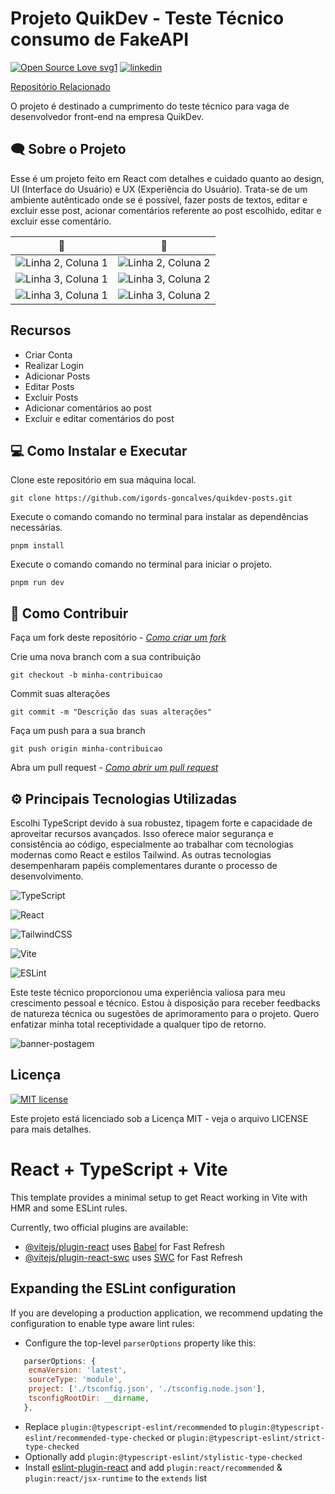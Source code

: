 # Projeto QuikDev - Teste Técnico consumo de FakeAPI

[![Open Source Love svg1](https://badges.frapsoft.com/os/v1/open-source.svg?v=103)](https://github.com/ellerbrock/open-source-badges/)
[![linkedin](https://badgen.net/badge/icon/linkedin?icon=linkedins&label)](https://www.linkedin.com/in/igords-goncalves/)

[Repositório Relacionado](https://github.com/DiegoSilva94/FakeApiJs)

O projeto é destinado a cumprimento do teste técnico para vaga de desenvolvedor front-end na empresa QuikDev.

## 🗨 Sobre o Projeto
Esse é um projeto feito em React com detalhes e cuidado quanto ao design, UI (Interface do Usuário) e UX (Experiência do Usuário). Trata-se de um ambiente autênticado onde se é possível, fazer posts de textos, editar e excluir esse post, acionar comentários referente ao post escolhido, editar e excluir esse comentário.

| 💙 | 👀  |
| -------- | -------- |
| ![Linha 2, Coluna 1](https://github.com/igords-goncalves/quikdev-posts/assets/79734585/7d195a58-c124-4410-8f53-d774d1af8040) | ![Linha 2, Coluna 2](https://github.com/igords-goncalves/quikdev-posts/assets/79734585/b2b6649b-385b-499e-877a-77e369bbac84) |
| ![Linha 3, Coluna 1](https://github.com/igords-goncalves/quikdev-posts/assets/79734585/7cf3a0bf-8862-4609-8fbe-1fe094374e20) | ![Linha 3, Coluna 2](https://github.com/igords-goncalves/quikdev-posts/assets/79734585/a25e4003-4632-41b3-a344-bf9cd63c9dbc) | 
| ![Linha 3, Coluna 1](https://github.com/igords-goncalves/quikdev-posts/assets/79734585/5b443972-a8fa-4d4d-af8e-a4b6e6e6393d) | ![Linha 3, Coluna 2](https://github.com/igords-goncalves/quikdev-posts/assets/79734585/ed35edb0-4c12-41ef-a78a-7b45eea31e76) |

## Recursos

- Criar Conta
- Realizar Login
- Adicionar Posts
- Editar Posts
- Excluir Posts
- Adicionar comentários ao post
- Excluir e editar comentários do post

## 💻 Como Instalar e Executar

Clone este repositório em sua máquina local.
````
git clone https://github.com/igords-goncalves/quikdev-posts.git
````
Execute o comando comando no terminal para instalar as dependências necessárias.
````
pnpm install
````
Execute o comando comando no terminal para iniciar o projeto.
````
pnpm run dev
````

## 🤝 Como Contribuir

Faça um fork deste repositório - [*Como criar um fork*](https://docs.github.com/en/get-started/quickstart/fork-a-repo)

Crie uma nova branch com a sua contribuição
````
git checkout -b minha-contribuicao
````
Commit suas alterações
````
git commit -m "Descrição das suas alterações"
````
Faça um push para a sua branch
````
git push origin minha-contribuicao
````
Abra um pull request - [*Como abrir um pull request*](https://docs.github.com/en/pull-requests/collaborating-with-pull-requests/proposing-changes-to-your-work-with-pull-requests/creating-a-pull-request)


## ⚙ Principais Tecnologias Utilizadas

Escolhi TypeScript devido à sua robustez, tipagem forte e capacidade de aproveitar recursos avançados. Isso oferece maior segurança e consistência ao código, especialmente ao trabalhar com tecnologias modernas como React e estilos Tailwind. As outras tecnologias desempenharam papéis complementares durante o processo de desenvolvimento.

![TypeScript](https://img.shields.io/badge/typescript-%23007ACC.svg?style=for-the-badge&logo=typescript&logoColor=white) 

![React](https://img.shields.io/badge/react-%2320232a.svg?style=for-the-badge&logo=react&logoColor=%2361DAFB)

![TailwindCSS](https://img.shields.io/badge/tailwindcss-%2338B2AC.svg?style=for-the-badge&logo=tailwind-css&logoColor=white)

![Vite](https://img.shields.io/badge/vite-%23646CFF.svg?style=for-the-badge&logo=vite&logoColor=white)

![ESLint](https://img.shields.io/badge/ESLint-4B3263?style=for-the-badge&logo=eslint&logoColor=white)

Este teste técnico proporcionou uma experiência valiosa para meu crescimento pessoal e técnico. Estou à disposição para receber feedbacks de natureza técnica ou sugestões de aprimoramento para o projeto. Quero enfatizar minha total receptividade a qualquer tipo de retorno.

![banner-postagem](https://github.com/igords-goncalves/quikdev-posts/assets/79734585/5a98b9cb-96f1-45db-9e27-59b362421699)

## Licença
[![MIT license](https://img.shields.io/badge/License-MIT-blue.svg)](https://lbesson.mit-license.org/)

Este projeto está licenciado sob a Licença MIT - veja o arquivo LICENSE para mais detalhes.


# React + TypeScript + Vite

This template provides a minimal setup to get React working in Vite with HMR and some ESLint rules.

Currently, two official plugins are available:

- [@vitejs/plugin-react](https://github.com/vitejs/vite-plugin-react/blob/main/packages/plugin-react/README.md) uses [Babel](https://babeljs.io/) for Fast Refresh
- [@vitejs/plugin-react-swc](https://github.com/vitejs/vite-plugin-react-swc) uses [SWC](https://swc.rs/) for Fast Refresh

## Expanding the ESLint configuration

If you are developing a production application, we recommend updating the configuration to enable type aware lint rules:

- Configure the top-level `parserOptions` property like this:

```js
   parserOptions: {
    ecmaVersion: 'latest',
    sourceType: 'module',
    project: ['./tsconfig.json', './tsconfig.node.json'],
    tsconfigRootDir: __dirname,
   },
```

- Replace `plugin:@typescript-eslint/recommended` to `plugin:@typescript-eslint/recommended-type-checked` or `plugin:@typescript-eslint/strict-type-checked`
- Optionally add `plugin:@typescript-eslint/stylistic-type-checked`
- Install [eslint-plugin-react](https://github.com/jsx-eslint/eslint-plugin-react) and add `plugin:react/recommended` & `plugin:react/jsx-runtime` to the `extends` list
